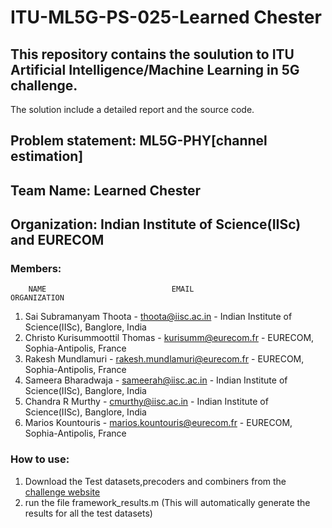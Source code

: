 # ITU-ML5G-PS-025-Learned Chester
## This repository contains the soulution to ITU Artificial Intelligence/Machine Learning in 5G challenge.
The solution include a detailed report and the source code.
## Problem statement: ML5G-PHY[channel estimation]
## Team Name: Learned Chester
## Organization: Indian Institute of Science(IISc) and EURECOM
### Members:
        NAME                          	EMAIL                            ORGANIZATION
1. Sai Subramanyam Thoota          -  thoota@iisc.ac.in              - Indian Institute of Science(IISc), Banglore, India
2. Christo Kurisummoottil Thomas   -  kurisumm@eurecom.fr            - EURECOM, Sophia-Antipolis, France
3. Rakesh Mundlamuri               -  rakesh.mundlamuri@eurecom.fr   - EURECOM, Sophia-Antipolis, France
4. Sameera Bharadwaja              -  sameerah@iisc.ac.in            - Indian Institute of Science(IISc), Banglore, India
5. Chandra R Murthy                -  cmurthy@iisc.ac.in             - Indian Institute of Science(IISc), Banglore, India
6. Marios Kountouris               -  marios.kountouris@eurecom.fr   - EURECOM, Sophia-Antipolis, France

### How to use:
1. Download the Test datasets,precoders and combiners from the [challenge website](https://research.ece.ncsu.edu/ai5gchallenge/) 
2. run the file framework\_results.m (This will automatically generate the results for all the test datasets)


